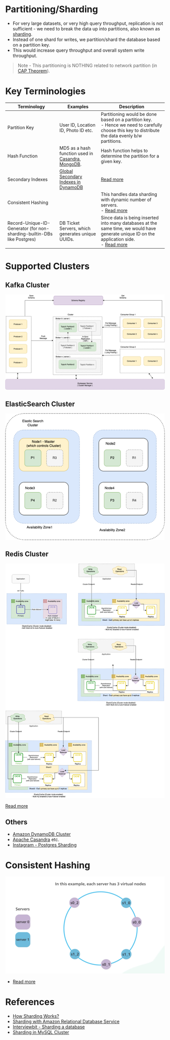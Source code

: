 # Partitioning/Sharding
- For very large datasets, or very high query throughput, replication is not sufficient - we need to break the data up into partitions, also known as [sharding](https://aws.amazon.com/what-is/database-sharding/).
- Instead of one shard for writes, we partition/shard the database based on a partition key. 
- This would increase query throughput and overall system write throughput.

> Note - This partitioning is NOTHING related to network partition (in [CAP Theorem](PACELCTheorem/CAPTheorem.md)).

# Key Terminologies

| Terminology                                                             | Examples                                                                                                                          | Description                                                                                                                                                                                            |
|-------------------------------------------------------------------------|-----------------------------------------------------------------------------------------------------------------------------------|--------------------------------------------------------------------------------------------------------------------------------------------------------------------------------------------------------|
| Partition Key                                                           | User ID, Location ID, Photo ID etc.                                                                                               | Partitioning would be done based on a partition key. <br/>- Hence we need to carefully choose this key to distribute the data evenly b/w partitions.                                                   |
| Hash Function                                                           | MD5 as a hash function used in [Casandra](../NoSQL-Databases/WideColumnDB/ApacheCasandra.md), [MongoDB](../NoSQL-Databases/MongoDB/Readme.md). | Hash function helps to determine the partition for a given key.                                                                                                                                        |
| Secondary Indexes                                                       | [Global Secondary Indexes in DynamoDB](../../../2_AWSComponents/6_DatabaseServices/AmazonDynamoDB/Readme.md)                      | [Read more](../2_DataStructuresDB/Indexing/Readme.md)                                                                                                                                                         |
| Consistent Hashing                                                      |                                                                                                                                   | This handles data sharding with dynamic number of servers.<br/>- [Read more](https://www.youtube.com/watch?v=UF9Iqmg94tk)                                                                              |
| Record-Unique-ID-Generator (for non-sharding-builtin-DBs like Postgres) | DB Ticket Servers, which generates unique UUIDs.                                                                                  | Since data is being inserted into many databases at the same time, we would have generate unique ID on the application side.<br/>- [Read more](../../../3_HLDDesignProblemsUC/SocialNetworkFacebookInstagram/Readme.md) |

# Supported Clusters

## Kafka Cluster

![](../../4_MessageBrokers/assests/Kafka-Architecture.drawio.png)

## ElasticSearch Cluster

![](../Search-Databases/ElasticSearch/assests/ElasticSearch-Cluster.png)

## Redis Cluster

![](../../../2_AWSComponents/6_DatabaseServices/AmazonElasticCache/assets/ElasticCache-Multi-AZ.drawio.png)

[Read more](../../../2_AWSComponents/6_DatabaseServices/AmazonElasticCache/Readme.md)

## Others
- [Amazon DynamoDB Cluster](../../../2_AWSComponents/6_DatabaseServices/AmazonDynamoDB/Partioning.md)
- [Apache Casandra](../NoSQL-Databases/WideColumnDB/ApacheCasandra.md) etc.
- [Instagram - Postgres Sharding](../../../3_HLDDesignProblemsUC/SocialNetworkFacebookInstagram/Readme.md)

# Consistent Hashing

![img.png](assets/consistent_sharding.png)

- [Read more](https://www.toptal.com/big-data/consistent-hashing)

# References
- [How Sharding Works?](https://medium.com/@jeeyoungk/how-sharding-works-b4dec46b3f6)
- [Sharding with Amazon Relational Database Service](https://aws.amazon.com/blogs/database/sharding-with-amazon-relational-database-service/)
- [Interviewbit - Sharding a database](https://www.interviewbit.com/problems/sharding-a-database/)
- [Sharding in MySQL Cluster](https://www.mysql.com/products/cluster/scalability.html)